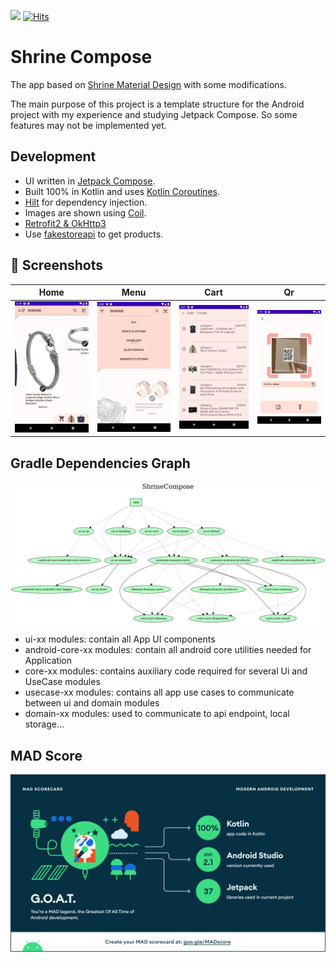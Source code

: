 ![](https://github.com/android-tut-study/jetpack-compose-template/workflows/Dependency%20Graph/badge.svg)
[![Hits](https://hitscounter.dev/api/hit?url=https%3A%2F%2Fgithub.com%2Fandroid-tut-study%2Fjetpack-compose-template&label=&icon=github&color=%23198754&message=&style=flat&tz=UTC)](https://hitscounter.dev)

# Shrine Compose

The app based on [Shrine Material Design](https://material.io/design/material-studies/shrine.html)
with some modifications.

The main purpose of this project is a template structure for the Android project with my experience
and studying Jetpack Compose. So some features may not be implemented yet.

## Development

* UI written in [Jetpack Compose](https://developer.android.com/jetpack/compose).
* Built 100% in Kotlin and
  uses [Kotlin Coroutines](https://kotlinlang.org/docs/reference/coroutines/coroutines-guide.html).
* [Hilt](https://dagger.dev/hilt/) for dependency injection.
* Images are shown using [Coil](https://coil-kt.github.io/coil/).
* [Retrofit2 & OkHttp3](https://github.com/square/retrofit)
* Use [fakestoreapi](https://fakestoreapi.com) to get products.

## :camera_flash: Screenshots

| Home                                           | Menu                                           | Cart                                           | Qr                                           |
|------------------------------------------------|------------------------------------------------|------------------------------------------------|----------------------------------------------|
| <img src="./screenshots/home.png" width="260"> | <img src="./screenshots/menu.png" width="260"> | <img src="./screenshots/cart.png" width="260"> | <img src="./screenshots/qr.png" width="260"> |

## Gradle Dependencies Graph

![](gradle/dependency-graph/project.dot.png)

* ui-xx modules: contain all App UI components
* android-core-xx modules: contain all android core utilities needed for Application
* core-xx modules: contains auxiliary code required for several Ui and UseCase modules
* usecase-xx modules: contains all app use cases to communicate between ui and domain modules
* domain-xx modules: used to communicate to api endpoint, local storage...

## MAD Score

<img src="./screenshots/summary.png">
